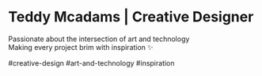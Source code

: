 # Teddy Mcadams | Creative Designer
Passionate about the intersection of art and technology  
Making every project brim with inspiration ✨  

#creative-design #art-and-technology #inspiration
